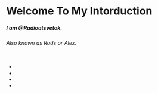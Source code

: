 # **Welcome To My Intorduction**

##### I am @Radioatsvetok.
###### Also known as Rads or Alex.
```

```

-
- 
- 
- 



<!---
RadioaTsvetok/RadioaTsvetok is a ✨ special ✨ repository because its `README.md` (this file) appears on your GitHub profile.
You can click the Preview link to take a look at your changes.
--->

